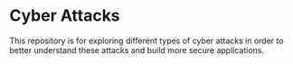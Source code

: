 # Cyber Attacks

This repository is for exploring different types of cyber attacks in order to better understand these attacks and build more secure applications.